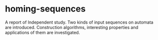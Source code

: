 # homing-sequences
A report of Independent study. Two kinds of input sequences on automata are introduced. Construction algorithms, interesting properties and applications of them are investigated.
